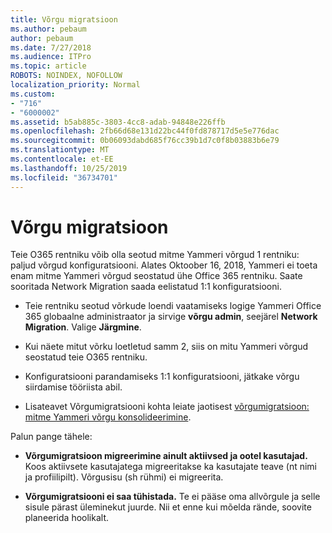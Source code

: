 ```yaml
---
title: Võrgu migratsioon
ms.author: pebaum
author: pebaum
ms.date: 7/27/2018
ms.audience: ITPro
ms.topic: article
ROBOTS: NOINDEX, NOFOLLOW
localization_priority: Normal
ms.custom:
- "716"
- "6000002"
ms.assetid: b5ab885c-3803-4cc8-adab-94848e226ffb
ms.openlocfilehash: 2fb66d68e131d22bc44f0fd878717d5e5e776dac
ms.sourcegitcommit: 0b06093dabd685f76cc39b1d7c0f8b03883b6e79
ms.translationtype: MT
ms.contentlocale: et-EE
ms.lasthandoff: 10/25/2019
ms.locfileid: "36734701"
---
```

# <a name="network-migration"></a>Võrgu migratsioon

Teie O365 rentniku võib olla seotud mitme Yammeri võrgud 1 rentniku: paljud võrgud konfiguratsiooni. Alates Oktoober 16, 2018, Yammeri ei toeta enam mitme Yammeri võrgud seostatud ühe Office 365 rentniku. Saate sooritada Network Migration saada eelistatud 1:1 konfiguratsiooni.
  
- Teie rentniku seotud võrkude loendi vaatamiseks logige Yammeri Office 365 globaalne administraator ja sirvige **võrgu admin**, seejärel **Network Migration**. Valige **Järgmine**.

- Kui näete mitut võrku loetletud samm 2, siis on mitu Yammeri võrgud seostatud teie O365 rentniku.

- Konfiguratsiooni parandamiseks 1:1 konfiguratsiooni, jätkake võrgu siirdamise tööriista abil.

- Lisateavet Võrgumigratsiooni kohta leiate jaotisest [võrgumigratsioon: mitme Yammeri võrgu konsolideerimine](https://docs.microsoft.com/yammer/configure-your-yammer-network/consolidate-multiple-yammer-networks).

Palun pange tähele:
  
- **Võrgumigratsioon migreerimine ainult aktiivsed ja ootel kasutajad.** Koos aktiivsete kasutajatega migreeritakse ka kasutajate teave (nt nimi ja profiilipilt). Võrgusisu (sh rühmi) ei migreerita.

- **Võrgumigratsiooni ei saa tühistada.** Te ei pääse oma allvõrgule ja selle sisule pärast üleminekut juurde. Nii et enne kui mõelda rände, soovite planeerida hoolikalt.
